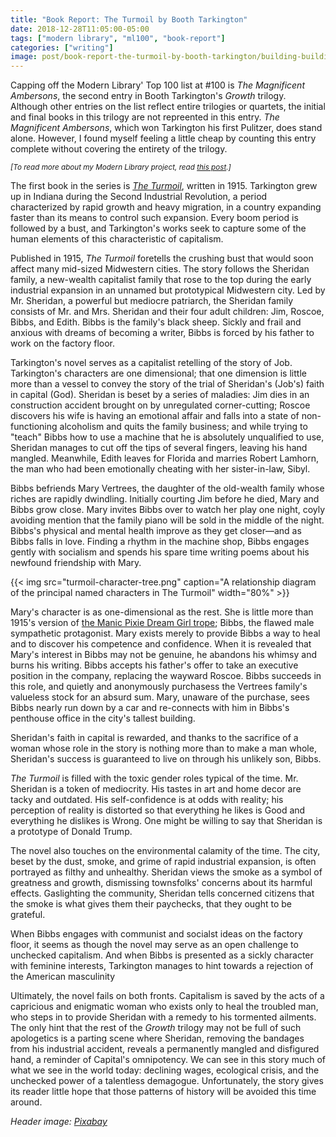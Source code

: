 ```yaml
---
title: "Book Report: The Turmoil by Booth Tarkington"
date: 2018-12-28T11:05:00-05:00
tags: ["modern library", "ml100", "book-report"]
categories: ["writing"]
image: post/book-report-the-turmoil-by-booth-tarkington/building-buildings-closed-273280.jpg
---
```


Capping off the Modern Library' Top 100 list at #100 is _The Magnificent Ambersons_, the second entry in Booth Tarkington's _Growth_ trilogy. Although other entries on the list reflect entire trilogies or quartets, the initial and final books in this trilogy are not repreented in this entry. _The Magnificent Ambersons_, which won Tarkington his first Pulitzer, does stand alone. However, I found myself feeling a little cheap by counting this entry complete without covering the entirety of the trilogy.

<!--more-->

<small>_[To read more about my Modern Library project, read [this post](../../post/the-modern-library-project/).]_</small>

The first book in the series is [_The Turmoil_](https://www.goodreads.com/book/show/2451408.The_Turmoil), written in 1915. Tarkington grew up in Indiana during the Second Industrial Revolution, a period characterized by rapid growth and heavy migration, in a country expanding faster than its means to control such expansion. Every boom period is followed by a bust, and Tarkington's works seek to capture some of the human elements of this characteristic of capitalism.

Published in 1915, _The Turmoil_ foretells the crushing bust that would soon affect many mid-sized Midwestern cities. The story follows the Sheridan family, a new-wealth capitalist family that rose to the top during the early industrial expansion in an unnamed but prototypical Midwestern city. Led by Mr. Sheridan, a powerful but mediocre patriarch, the Sheridan family consists of Mr. and Mrs. Sheridan and their four adult children: Jim, Roscoe, Bibbs, and Edith. Bibbs is the family's black sheep. Sickly and frail and anxious with dreams of becoming a writer, Bibbs is forced by his father to work on the factory floor.

Tarkington's novel serves as a capitalist retelling of the story of Job. Tarkington's characters are one dimensional; that one dimension is little more than a vessel to convey the story of the trial of Sheridan's (Job's) faith in capital (God). Sheridan is beset by a series of maladies: Jim dies in an construction accident brought on by unregulated corner-cutting; Roscoe discovers his wife is having an emotional affair and falls into a state of non-functioning alcoholism and quits the family business; and while trying to "teach" Bibbs how to use a machine that he is absolutely unqualified to use, Sheridan manages to cut off the tips of several fingers, leaving his hand mangled. Meanwhile, Edith leaves for Florida and marries Robert Lamhorn, the man who had been emotionally cheating with her sister-in-law, Sibyl.

Bibbs befriends Mary Vertrees, the daughter of the old-wealth family whose riches are rapidly dwindling. Initially courting Jim before he died, Mary and Bibbs grow close. Mary invites Bibbs over to watch her play one night, coyly avoiding mention that the family piano will be sold in the middle of the night. Bibbs's physical and mental health improve as they get closer—and as Bibbs falls in love. Finding a rhythm in the machine shop, Bibbs engages gently with socialism and spends his spare time writing poems about his newfound friendship with Mary.

{{< img src="turmoil-character-tree.png" caption="A relationship diagram of the principal named characters in The Turmoil" width="80%" >}}

Mary's character is as one-dimensional as the rest. She is little more than 1915's version of [the Manic Pixie Dream Girl trope](https://tvtropes.org/pmwiki/pmwiki.php/Main/ManicPixieDreamGirl); Bibbs, the flawed male sympathetic protagonist. Mary exists merely to provide Bibbs a way to heal and to discover his competence and confidence. When it is revealed that Mary's interest in Bibbs may not be genuine, he abandons his whimsy and burns his writing. Bibbs accepts his father's offer to take an executive position in the company, replacing the wayward Roscoe. Bibbs succeeds in this role, and quietly and anonymously purchasess the Vertrees family's valueless stock for an absurd sum. Mary, unaware of the purchase, sees Bibbs nearly run down by a car and re-connects with him in Bibbs's penthouse office in the city's tallest building.

Sheridan's faith in capital is rewarded, and thanks to the sacrifice of a woman whose role in the story is nothing more than to make a man whole, Sheridan's success is guaranteed to live on through his unlikely son, Bibbs.

_The Turmoil_ is filled with the toxic gender roles typical of the time. Mr. Sheridan is a token of mediocrity. His tastes in art and home decor are tacky and outdated. His self-confidence is at odds with reality; his perception of reality is distorted so that everything he likes is Good and everything he dislikes is Wrong. One might be willing to say that Sheridan is a prototype of Donald Trump.

The novel also touches on the environmental calamity of the time. The city, beset by the dust, smoke, and grime of rapid industrial expansion, is often portrayed as filthy and unhealthy. Sheridan views the smoke as a symbol of greatness and growth, dismissing townsfolks' concerns about its harmful effects. Gaslighting the community, Sheridan tells concerned citizens that the smoke is what gives them their paychecks, that they ought to be grateful.

When Bibbs engages with communist and socialst ideas on the factory floor, it seems as though the novel may serve as an open challenge to unchecked capitalism. And when Bibbs is presented as a sickly character with feminine interests, Tarkington manages to hint towards a rejection of the American masculinity

Ultimately, the novel fails on both fronts. Capitalism is saved by the acts of a capricious and enigmatic woman who exists only to heal the troubled man, who steps in to provide Sheridan with a remedy to his tormented ailments. The only hint that the rest of the _Growth_ trilogy may not be full of such apologetics is a parting scene where Sheridan, removing the bandages from his industrial accident, reveals a permanently mangled and disfigured hand, a reminder of Capital's omnipotency. We can see in this story much of what we see in the world today: declining wages, ecological crisis, and the unchecked power of a talentless demagogue. Unfortunately, the story gives its reader little hope that those patterns of history will be avoided this time around.

_Header image: [Pixabay](https://www.pexels.com/photo/building-buildings-closed-clouds-273280/)_